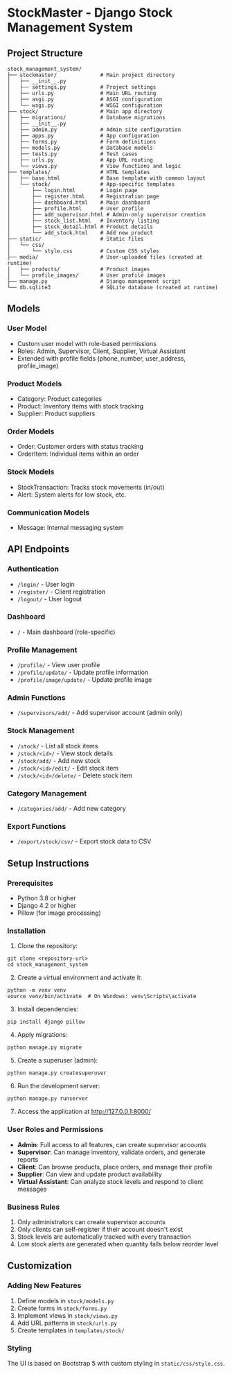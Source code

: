 # StockMaster - Django Stock Management System

## Project Structure

```
stock_management_system/
├── stockmaster/              # Main project directory
│   ├── __init__.py
│   ├── settings.py           # Project settings
│   ├── urls.py               # Main URL routing
│   ├── asgi.py               # ASGI configuration
│   └── wsgi.py               # WSGI configuration
├── stock/                    # Main app directory
│   ├── migrations/           # Database migrations
│   ├── __init__.py
│   ├── admin.py              # Admin site configuration
│   ├── apps.py               # App configuration
│   ├── forms.py              # Form definitions
│   ├── models.py             # Database models
│   ├── tests.py              # Test cases
│   ├── urls.py               # App URL routing
│   └── views.py              # View functions and logic
├── templates/                # HTML templates
│   ├── base.html             # Base template with common layout
│   └── stock/                # App-specific templates
│       ├── login.html        # Login page
│       ├── register.html     # Registration page
│       ├── dashboard.html    # Main dashboard
│       ├── profile.html      # User profile
│       ├── add_supervisor.html # Admin-only supervisor creation
│       ├── stock_list.html   # Inventory listing
│       ├── stock_detail.html # Product details
│       └── add_stock.html    # Add new product
├── static/                   # Static files
│   └── css/
│       └── style.css         # Custom CSS styles
├── media/                    # User-uploaded files (created at runtime)
│   ├── products/             # Product images
│   └── profile_images/       # User profile images
├── manage.py                 # Django management script
└── db.sqlite3                # SQLite database (created at runtime)
```

## Models

### User Model
- Custom user model with role-based permissions
- Roles: Admin, Supervisor, Client, Supplier, Virtual Assistant
- Extended with profile fields (phone_number, user_address, profile_image)

### Product Models
- Category: Product categories
- Product: Inventory items with stock tracking
- Supplier: Product suppliers

### Order Models
- Order: Customer orders with status tracking
- OrderItem: Individual items within an order

### Stock Models
- StockTransaction: Tracks stock movements (in/out)
- Alert: System alerts for low stock, etc.

### Communication Models
- Message: Internal messaging system

## API Endpoints

### Authentication
- `/login/` - User login
- `/register/` - Client registration
- `/logout/` - User logout

### Dashboard
- `/` - Main dashboard (role-specific)

### Profile Management
- `/profile/` - View user profile
- `/profile/update/` - Update profile information
- `/profile/image/update/` - Update profile image

### Admin Functions
- `/supervisors/add/` - Add supervisor account (admin only)

### Stock Management
- `/stock/` - List all stock items
- `/stock/<id>/` - View stock details
- `/stock/add/` - Add new stock
- `/stock/<id>/edit/` - Edit stock item
- `/stock/<id>/delete/` - Delete stock item

### Category Management
- `/categories/add/` - Add new category

### Export Functions
- `/export/stock/csv/` - Export stock data to CSV

## Setup Instructions

### Prerequisites
- Python 3.8 or higher
- Django 4.2 or higher
- Pillow (for image processing)

### Installation

1. Clone the repository:
```
git clone <repository-url>
cd stock_management_system
```

2. Create a virtual environment and activate it:
```
python -m venv venv
source venv/bin/activate  # On Windows: venv\Scripts\activate
```

3. Install dependencies:
```
pip install django pillow
```

4. Apply migrations:
```
python manage.py migrate
```

5. Create a superuser (admin):
```
python manage.py createsuperuser
```

6. Run the development server:
```
python manage.py runserver
```

7. Access the application at http://127.0.0.1:8000/

### User Roles and Permissions

- **Admin**: Full access to all features, can create supervisor accounts
- **Supervisor**: Can manage inventory, validate orders, and generate reports
- **Client**: Can browse products, place orders, and manage their profile
- **Supplier**: Can view and update product availability
- **Virtual Assistant**: Can analyze stock levels and respond to client messages

### Business Rules

1. Only administrators can create supervisor accounts
2. Only clients can self-register if their account doesn't exist
3. Stock levels are automatically tracked with every transaction
4. Low stock alerts are generated when quantity falls below reorder level

## Customization

### Adding New Features

1. Define models in `stock/models.py`
2. Create forms in `stock/forms.py`
3. Implement views in `stock/views.py`
4. Add URL patterns in `stock/urls.py`
5. Create templates in `templates/stock/`

### Styling

The UI is based on Bootstrap 5 with custom styling in `static/css/style.css`.
